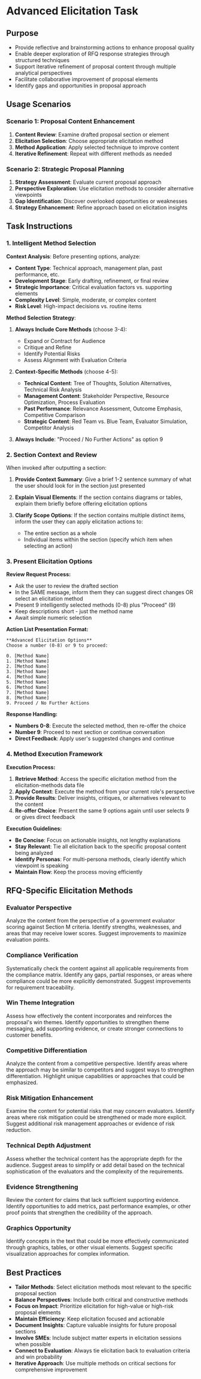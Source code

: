 <!-- Powered by BMAD™ Core -->

# Advanced Elicitation Task

## Purpose

- Provide reflective and brainstorming actions to enhance proposal quality
- Enable deeper exploration of RFQ response strategies through structured techniques
- Support iterative refinement of proposal content through multiple analytical perspectives
- Facilitate collaborative improvement of proposal elements
- Identify gaps and opportunities in proposal approach

## Usage Scenarios

### Scenario 1: Proposal Content Enhancement

1. **Content Review**: Examine drafted proposal section or element
2. **Elicitation Selection**: Choose appropriate elicitation method
3. **Method Application**: Apply selected technique to improve content
4. **Iterative Refinement**: Repeat with different methods as needed

### Scenario 2: Strategic Proposal Planning

1. **Strategy Assessment**: Evaluate current proposal approach
2. **Perspective Exploration**: Use elicitation methods to consider alternative viewpoints
3. **Gap Identification**: Discover overlooked opportunities or weaknesses
4. **Strategy Enhancement**: Refine approach based on elicitation insights

## Task Instructions

### 1. Intelligent Method Selection

**Context Analysis**: Before presenting options, analyze:

- **Content Type**: Technical approach, management plan, past performance, etc.
- **Development Stage**: Early drafting, refinement, or final review
- **Strategic Importance**: Critical evaluation factors vs. supporting elements
- **Complexity Level**: Simple, moderate, or complex content
- **Risk Level**: High-impact decisions vs. routine items

**Method Selection Strategy**:

1. **Always Include Core Methods** (choose 3-4):
   - Expand or Contract for Audience
   - Critique and Refine
   - Identify Potential Risks
   - Assess Alignment with Evaluation Criteria

2. **Context-Specific Methods** (choose 4-5):
   - **Technical Content**: Tree of Thoughts, Solution Alternatives, Technical Risk Analysis
   - **Management Content**: Stakeholder Perspective, Resource Optimization, Process Evaluation
   - **Past Performance**: Relevance Assessment, Outcome Emphasis, Competitive Comparison
   - **Strategic Content**: Red Team vs. Blue Team, Evaluator Simulation, Competitor Analysis

3. **Always Include**: "Proceed / No Further Actions" as option 9

### 2. Section Context and Review

When invoked after outputting a section:

1. **Provide Context Summary**: Give a brief 1-2 sentence summary of what the user should look for in the section just presented

2. **Explain Visual Elements**: If the section contains diagrams or tables, explain them briefly before offering elicitation options

3. **Clarify Scope Options**: If the section contains multiple distinct items, inform the user they can apply elicitation actions to:
   - The entire section as a whole
   - Individual items within the section (specify which item when selecting an action)

### 3. Present Elicitation Options

**Review Request Process:**

- Ask the user to review the drafted section
- In the SAME message, inform them they can suggest direct changes OR select an elicitation method
- Present 9 intelligently selected methods (0-8) plus "Proceed" (9)
- Keep descriptions short - just the method name
- Await simple numeric selection

**Action List Presentation Format:**

```text
**Advanced Elicitation Options**
Choose a number (0-8) or 9 to proceed:

0. [Method Name]
1. [Method Name]
2. [Method Name]
3. [Method Name]
4. [Method Name]
5. [Method Name]
6. [Method Name]
7. [Method Name]
8. [Method Name]
9. Proceed / No Further Actions
```

**Response Handling:**

- **Numbers 0-8**: Execute the selected method, then re-offer the choice
- **Number 9**: Proceed to next section or continue conversation
- **Direct Feedback**: Apply user's suggested changes and continue

### 4. Method Execution Framework

**Execution Process:**

1. **Retrieve Method**: Access the specific elicitation method from the elicitation-methods data file
2. **Apply Context**: Execute the method from your current role's perspective
3. **Provide Results**: Deliver insights, critiques, or alternatives relevant to the content
4. **Re-offer Choice**: Present the same 9 options again until user selects 9 or gives direct feedback

**Execution Guidelines:**

- **Be Concise**: Focus on actionable insights, not lengthy explanations
- **Stay Relevant**: Tie all elicitation back to the specific proposal content being analyzed
- **Identify Personas**: For multi-persona methods, clearly identify which viewpoint is speaking
- **Maintain Flow**: Keep the process moving efficiently

## RFQ-Specific Elicitation Methods

### Evaluator Perspective

Analyze the content from the perspective of a government evaluator scoring against Section M criteria. Identify strengths, weaknesses, and areas that may receive lower scores. Suggest improvements to maximize evaluation points.

### Compliance Verification

Systematically check the content against all applicable requirements from the compliance matrix. Identify any gaps, partial responses, or areas where compliance could be more explicitly demonstrated. Suggest improvements for requirement traceability.

### Win Theme Integration

Assess how effectively the content incorporates and reinforces the proposal's win themes. Identify opportunities to strengthen theme messaging, add supporting evidence, or create stronger connections to customer benefits.

### Competitive Differentiation

Analyze the content from a competitive perspective. Identify areas where the approach may be similar to competitors and suggest ways to strengthen differentiation. Highlight unique capabilities or approaches that could be emphasized.

### Risk Mitigation Enhancement

Examine the content for potential risks that may concern evaluators. Identify areas where risk mitigation could be strengthened or made more explicit. Suggest additional risk management approaches or evidence of risk reduction.

### Technical Depth Adjustment

Assess whether the technical content has the appropriate depth for the audience. Suggest areas to simplify or add detail based on the technical sophistication of the evaluators and the complexity of the requirements.

### Evidence Strengthening

Review the content for claims that lack sufficient supporting evidence. Identify opportunities to add metrics, past performance examples, or other proof points that strengthen the credibility of the approach.

### Graphics Opportunity

Identify concepts in the text that could be more effectively communicated through graphics, tables, or other visual elements. Suggest specific visualization approaches for complex information.

## Best Practices

- **Tailor Methods**: Select elicitation methods most relevant to the specific proposal section
- **Balance Perspectives**: Include both critical and constructive methods
- **Focus on Impact**: Prioritize elicitation for high-value or high-risk proposal elements
- **Maintain Efficiency**: Keep elicitation focused and actionable
- **Document Insights**: Capture valuable insights for future proposal sections
- **Involve SMEs**: Include subject matter experts in elicitation sessions when possible
- **Connect to Evaluation**: Always tie elicitation back to evaluation criteria and win probability
- **Iterative Approach**: Use multiple methods on critical sections for comprehensive improvement
